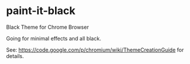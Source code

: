 paint-it-black
==============

Black Theme for Chrome Browser

Going for minimal effects and all black.

See: https://code.google.com/p/chromium/wiki/ThemeCreationGuide for details.
